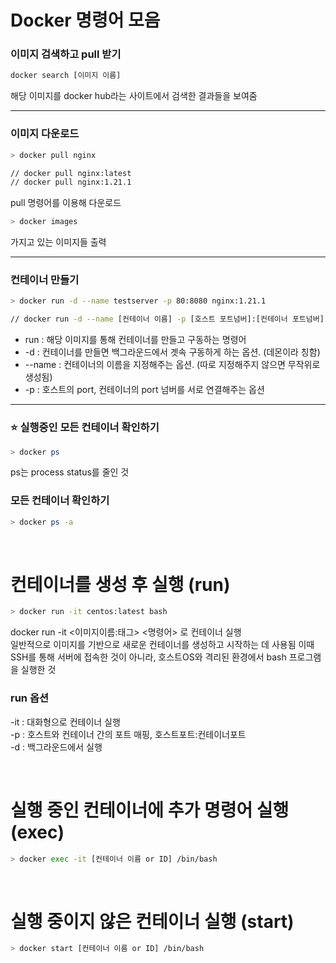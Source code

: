 # Docker 명령어 모음

### 이미지 검색하고 pull 받기

```bash
docker search [이미지 이름]
```

해당 이미지를 docker hub라는 사이트에서 검색한 결과들을 보여줌

---

### 이미지 다운로드

```bash
> docker pull nginx

// docker pull nginx:latest
// docker pull nginx:1.21.1
```

pull 명령어를 이용해 다운로드

```bash
> docker images
```

가지고 있는 이미지들 출력

---

### 컨테이너 만들기

```bash
> docker run -d --name testserver -p 80:8080 nginx:1.21.1

// docker run -d --name [컨테이너 이름] -p [호스트 포트넘버]:[컨테이너 포트넘버] [이미지 이름]
```

- run : 해당 이미지를 통해 컨테이너를 만들고 구동하는 명령어
- -d : 컨테이너를 만들면 백그라운드에서 곗속 구동하게 하는 옵션. (데몬이라 칭함)
- --name : 컨테이너의 이름을 지정해주는 옵션. (따로 지정해주지 않으면 무작위로 생성됨)
- -p : 호스트의 port, 컨테이너의 port 넘버를 서로 연결해주는 옵션

---

### ⭐️ 실행중인 모든 컨테이너 확인하기

```bash
> docker ps
```

ps는 process status를 줄인 것

### 모든 컨테이너 확인하기

```bash
> docker ps -a
```

</br>

# 컨테이너를 생성 후 실행 (run)

```bash
> docker run -it centos:latest bash
```
docker run -it <이미지이름:태그> <명령어> 로 컨테이너 실행</br>
일반적으로 이미지를 기반으로 새로운 컨테이너를 생성하고 시작하는 데 사용됨
이때 SSH를 통해 서버에 접속한 것이 아니라, 호스트OS와 격리된 환경에서 bash 프로그램을 실행한 것</br>

### run 옵션

-it : 대화형으로 컨테이너 실행</br>
-p : 호스트와 컨테이너 간의 포트 매핑, 호스트포트:컨테이너포트</br>
-d : 백그라운드에서 실행

</br>

# 실행 중인 컨테이너에 추가 명령어 실행 (exec)

```bash
> docker exec -it [컨테이너 이름 or ID] /bin/bash
```

</br>

# 실행 중이지 않은 컨테이너 실행 (start)
```bash
> docker start [컨테이너 이름 or ID] /bin/bash
```
